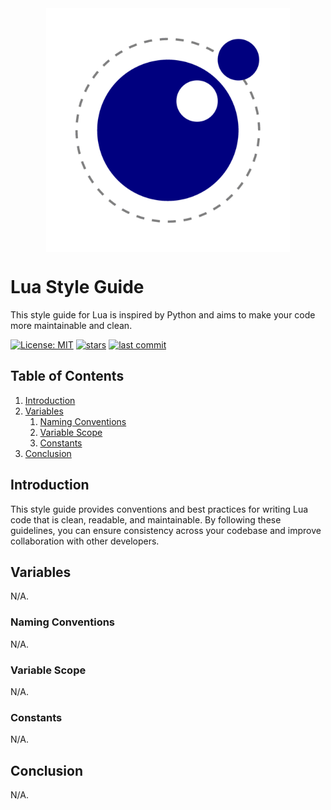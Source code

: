 <div align="center">
  <img style="display: block; -webkit-user-select: none; margin: auto; cursor: zoom-in; background-color: hsl(0, 0%, 90%);" src="/luaa.gif" width="390" height="390"/>
</div>

# Lua Style Guide

This style guide for Lua is inspired by Python and aims to make your code more maintainable and clean.

[![License: MIT](https://img.shields.io/badge/License-MIT-green2.svg)](/blob/main/LICENSE)
[![stars](https://img.shields.io/github/stars/ShaharBand/lua-style-guide.svg?style=badge)](https://github.com/ShaharBand/lua-style-guide/stargazers) 
[![last commit](https://img.shields.io/github/last-commit/ShaharBand/lua-style-guide.svg)](https://github.com/ShaharBand/lua-style-guide/commits/main) 


## Table of Contents
1. [Introduction](#introduction)
2. [Variables](#variables)
   1. [Naming Conventions](#naming-conventions)
   2. [Variable Scope](#variable-scope)
   3. [Constants](#constants)
3. [Conclusion](#conclusion)

## Introduction
This style guide provides conventions and best practices for writing Lua code that is clean, readable, and maintainable. By following these guidelines, you can ensure consistency across your codebase and improve collaboration with other developers.

## Variables
N/A.

### Naming Conventions
N/A.

### Variable Scope
N/A.

### Constants
N/A.

## Conclusion
N/A.

